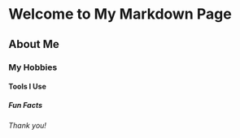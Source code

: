 # Welcome to My Markdown Page

## About Me

### My Hobbies

#### Tools I Use

##### Fun Facts

###### Thank you!
